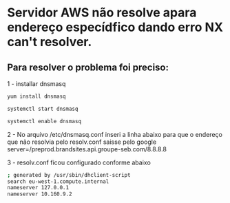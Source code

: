 # Servidor AWS não resolve apara endereço especídfico dando erro NX can't resolver.


## Para resolver o problema foi preciso:


1 -  installar dnsmasq
```sh
yum install dnsmasq

systemctl start dnsmasq

systemctl enable dnsmasq

```

2 - No arquivo /etc/dnsmasq.conf inseri a linha abaixo para que o endereço que não resolvia pelo resolv.conf saisse pelo google
server=/preprod.brandsites.api.groupe-seb.com/8.8.8.8

3 - resolv.conf ficou configurado conforme abaixo


```sh
; generated by /usr/sbin/dhclient-script
search eu-west-1.compute.internal
nameserver 127.0.0.1
nameserver 10.160.9.2


```
